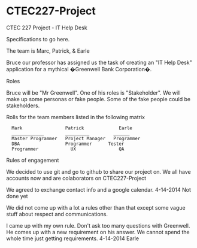 CTEC227-Project
===============

CTEC 227 Project - IT Help Desk

Specifications to go here.

The team is Marc, Patrick, & Earle

Bruce our professor has assigned us the task of creating an "IT Help Desk" application for a mythical �Greenwell Bank Corporation�.

Roles

Bruce will be "Mr Greenwell". One of his roles is "Stakeholder".
We will make up some personas or fake people.
Some of the fake people could be stakeholders. 

Rolls for the team members listed in the following matrix

      Mark                Patrick	          Earle
      ____________        _________         ______
      Master Programmer   Project Manager   Programmer		
      DBA	              Programmer	  Tester
      Programmer	        UX	              QA

Rules of engagement

We decided to use git and go to github to share our project on.
We all have accounts now and are colaborators on CTEC227-Project

We agreed to exchange contact info and a google calendar. 
4-14-2014 Not done yet

We did not come up with a lot a rules other than that except some vague stuff about respect and communications.

I came up with my own rule. Don't ask too many questions with Greenwell.
He comes up with a new requirement on his answer.
We cannot spend the whole time just getting requirements. 
4-14-2014 Earle
